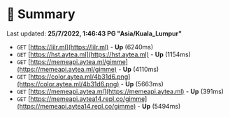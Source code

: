 # 📖 Summary
Last updated: **25/7/2022, 1:46:43 PG "Asia/Kuala_Lumpur"**

- `GET` [https://lilr.ml](https://lilr.ml) - **Up** (6240ms)
- `GET` [https://hst.aytea.ml](https://hst.aytea.ml) - **Up** (1154ms)
- `GET` [https://memeapi.aytea.ml/gimme](https://memeapi.aytea.ml/gimme) - **Up** (4110ms)
- `GET` [https://color.aytea.ml/4b31d6.png](https://color.aytea.ml/4b31d6.png) - **Up** (5663ms)
- `GET` [https://memeapi.aytea.ml](https://memeapi.aytea.ml) - **Up** (391ms)
- `GET` [https://memeapi.aytea14.repl.co/gimme](https://memeapi.aytea14.repl.co/gimme) - **Up** (5494ms)
